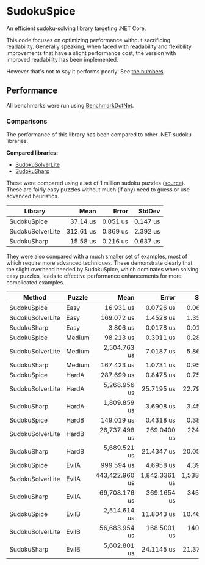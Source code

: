 # SudokuSpice

An efficient sudoku-solving library targeting .NET Core.

This code focuses on optimizing performance without sacrificing readability. Generally speaking, when faced with readability and flexibility improvements that have a slight performance cost, the version with improved readability has been implemented.

However that's not to say it performs poorly! See [the numbers](#Performance).

## Performance

All benchmarks were run using [BenchmarkDotNet](https://benchmarkdotnet.org/articles/overview.html).

### Comparisons
The performance of this library has been compared to other .NET sudoku libraries.

**Compared libraries:**

* [SudokuSolverLite](https://github.com/zhiliangxu/SudokuSolver)
* [SudokuSharp](https://github.com/BenjaminChambers/SudokuSharp)

These were compared using a set of 1 million sudoku puzzles
([source](https://www.kaggle.com/bryanpark/sudoku)). These are fairly easy
puzzles without much (if any) need to guess or use advanced heuristics.

|          Library |      Mean |    Error |   StdDev |
|----------------- |----------:|---------:|---------:|
|      SudokuSpice |  37.14 us | 0.051 us | 0.147 us |
| SudokuSolverLite | 312.61 us | 0.869 us | 2.392 us |
|      SudokuSharp |  15.58 us | 0.216 us | 0.637 us |

They were also compared with a much smaller set of examples, most of which require more
advanced techniques. These demonstrate clearly that the slight overhead needed by SudokuSpice,
which dominates when solving easy puzzles, leads to effective performance enhancements for
more complicated examples.

|           Method | Puzzle |           Mean |         Error |        StdDev |
|----------------- |------- |---------------:|--------------:|--------------:|
|      SudokuSpice |   Easy |      16.931 us |     0.0726 us |     0.0644 us |
| SudokuSolverLite |   Easy |     169.072 us |     1.4528 us |     1.3590 us |
|      SudokuSharp |   Easy |       3.806 us |     0.0178 us |     0.0166 us |
|      SudokuSpice | Medium |      98.213 us |     0.3011 us |     0.2816 us |
| SudokuSolverLite | Medium |   2,504.763 us |     7.0187 us |     5.8609 us |
|      SudokuSharp | Medium |     167.423 us |     1.0731 us |     0.9513 us |
|      SudokuSpice |  HardA |     287.699 us |     0.8475 us |     0.7512 us |
| SudokuSolverLite |  HardA |   5,268.956 us |    25.7195 us |    22.7997 us |
|      SudokuSharp |  HardA |   1,809.859 us |     3.6908 us |     3.4524 us |
|      SudokuSpice |  HardB |     149.019 us |     0.4318 us |     0.3828 us |
| SudokuSolverLite |  HardB |  26,737.498 us |   269.0400 us |   224.6606 us |
|      SudokuSharp |  HardB |   5,689.521 us |    21.4347 us |    20.0500 us |
|      SudokuSpice |  EvilA |     999.594 us |     4.6958 us |     4.3924 us |
| SudokuSolverLite |  EvilA | 443,422.960 us | 1,842.3361 us | 1,538.4341 us |
|      SudokuSharp |  EvilA |  69,708.176 us |   369.1654 us |   345.3175 us |
|      SudokuSpice |  EvilB |   2,514.614 us |    11.8043 us |    10.4642 us |
| SudokuSolverLite |  EvilB |  56,683.954 us |   168.5001 us |   140.7052 us |
|      SudokuSharp |  EvilB |   5,602.801 us |    24.1145 us |    21.3769 us |

